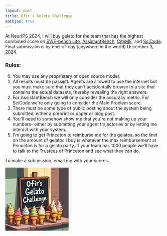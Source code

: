 ```yaml
---
layout: post
title: Ofir's Gelato Challenge
mathjax: true
---
```


At NeurIPS 2024, I will buy gelato for the team that has the highest combined score on [SWE-bench Lite](https://www.swebench.com/), [AssistantBench](https://assistantbench.github.io/), [CiteME](https://www.citeme.ai/), and [SciCode](https://scicode-bench.github.io/). Final submission is by end-of-day (anywhere in the world) December 3, 2024.

### Rules:
0. You may use any proprietary or open source model. 
1. All results must be pass@1. Agents are allowed to use the internet but you must make sure that they can't accidentally browse to a site that contains the actual datasets, thereby revealing the right answers. 
2. For AssistantBench we will only consider the accuracy metric. For SciCode we're only going to consider the Main Problem score.
3. There must be some type of public posting about the system being submitted, either a preprint or paper or blog post.
4. You'll need to somehow show me that you're not making up your numbers- either by submitting your agent trajectories or by letting me interact with your system.
5. I'm going to get Princeton to reimburse me for the gelatos, so the limit on the amount of gelatos I buy is whatever the max reimbursement at Princeton is for a gelato party. If your team has 1000 people we'll have to talk to the Trustees of Princeton and see what they can do. 


To make a submission, email me with your scores. 

<div class="imgcap">
<img src="/images/gelato.jpg" width="40%" height="40%">
</div> 
